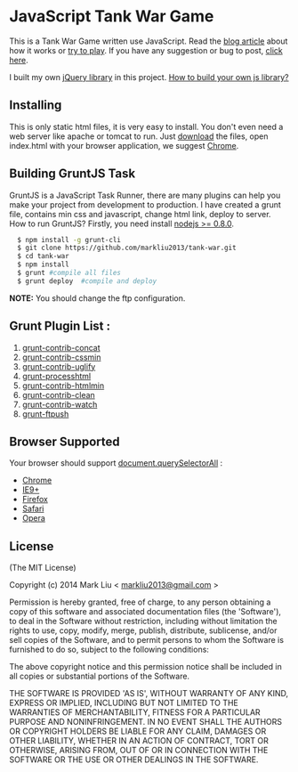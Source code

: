 # JavaScript Tank War Game

This is a Tank War Game written use JavaScript.
Read the [blog article](http://www.markliublog.com/javascript-tank-game.html) about how it works or [try to play](http://www.markliublog.com/c/tankwar/index.html).
If you have any suggestion or bug to post, [click here](https://github.com/markliu2013/tank-war/issues/new).

I built my own [jQuery library](https://github.com/markliu2013/tank-war/blob/master/js/jQuery.js) in this project. [How to build your own js library?](http://net.tutsplus.com/tutorials/javascript-ajax/build-your-first-javascript-library/)

## Installing
This is only static html files, it is very easy to install. You don't even need a web server like apache or tomcat to run.
Just [download](https://github.com/markliu2013/tank-war/archive/master.zip) the files, open index.html with your browser application, we suggest [Chrome](https://www.google.com/chrome/browser/).

## Building GruntJS Task
GruntJS is a JavaScript Task Runner, there are many plugins can help you make your project from development to production.
I have created a grunt file, contains min css and javascript, change html link, deploy to server.
How to run GruntJS?
Firstly, you need install [nodejs >= 0.8.0](http://nodejs.org/download/).
```sh
  $ npm install -g grunt-cli
  $ git clone https://github.com/markliu2013/tank-war.git
  $ cd tank-war
  $ npm install
  $ grunt #compile all files
  $ grunt deploy  #compile and deploy
```
**NOTE:** You should change the ftp configuration.

## Grunt Plugin List :
1. [grunt-contrib-concat](https://www.npmjs.org/package/grunt-contrib-concat)
2. [grunt-contrib-cssmin](https://www.npmjs.org/package/grunt-contrib-cssmin)
3. [grunt-contrib-uglify](https://www.npmjs.org/package/grunt-contrib-uglify)
4. [grunt-processhtml](https://www.npmjs.org/package/grunt-processhtml)
5. [grunt-contrib-htmlmin](https://www.npmjs.org/package/grunt-contrib-htmlmin)
6. [grunt-contrib-clean](https://npmjs.org/package/grunt-contrib-clean)
7. [grunt-contrib-watch](https://www.npmjs.org/package/grunt-contrib-watch)
8. [grunt-ftpush](https://www.npmjs.org/package/grunt-ftpush)


## Browser Supported
Your browser should support [document.querySelectorAll](https://developer.mozilla.org/en/docs/Web/API/Document.querySelectorAll) :
- [Chrome](https://www.google.com/chrome/browser/)
- [IE9+](http://www.microsoft.com/en-us/download/internet-explorer-10-details.aspx)
- [Firefox](https://www.mozilla.org/en-US/firefox/new/)
- [Safari](https://www.apple.com/safari/)
- [Opera](http://www.opera.com/)

## License
(The MIT License)

Copyright (c) 2014 Mark Liu < [markliu2013@gmail.com](mailto:markliu2013@gmail.com) >

Permission is hereby granted, free of charge, to any person obtaining a copy of this software and associated documentation files (the 'Software'), to deal in the Software without restriction, including without limitation the rights to use, copy, modify, merge, publish, distribute, sublicense, and/or sell copies of the Software, and to permit persons to whom the Software is furnished to do so, subject to the following conditions:

The above copyright notice and this permission notice shall be included in all copies or substantial portions of the Software.

THE SOFTWARE IS PROVIDED 'AS IS', WITHOUT WARRANTY OF ANY KIND, EXPRESS OR IMPLIED, INCLUDING BUT NOT LIMITED TO THE WARRANTIES OF MERCHANTABILITY, FITNESS FOR A PARTICULAR PURPOSE AND NONINFRINGEMENT. IN NO EVENT SHALL THE AUTHORS OR COPYRIGHT HOLDERS BE LIABLE FOR ANY CLAIM, DAMAGES OR OTHER LIABILITY, WHETHER IN AN ACTION OF CONTRACT, TORT OR OTHERWISE, ARISING FROM, OUT OF OR IN CONNECTION WITH THE SOFTWARE OR THE USE OR OTHER DEALINGS IN THE SOFTWARE.
